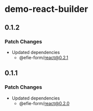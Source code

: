 # demo-react-builder

## 0.1.2

### Patch Changes

- Updated dependencies
  - @efie-form/react@0.2.1

## 0.1.1

### Patch Changes

- Updated dependencies
  - @efie-form/react@0.2.0
